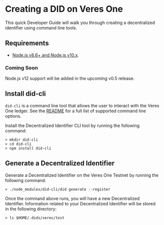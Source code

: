 # Creating a DID on Veres One

This quick Developer Guide will walk you through creating a decentralized
identifier using command line tools.

## Requirements

* [Node.js v8.6+ and Node.js v10.x](https://nodejs.org/en/download/).  

### Coming Soon

Node.js v12 support will be added in the upcoming v0.5 release.

## Install did-cli
`did-cli` is a command line tool that allows the user to interact with the
Veres One ledger. See the [README](https://github.com/digitalbazaar/did-cli) for
a full list of supported command line options.

Install the Decentralized Identifier CLI tool by running the following command:

```
> mkdir did-cli
> cd did-cli
> npm install did-cli
```

## Generate a Decentralized Identifier

Generate a Decentralized Identifier on the Veres One Testnet by running the
following command:

```
> ./node_modules/did-cli/did generate --register
```

Once the command above runs, you will have a new Decentralized Identifier.
Information related to your Decentralized Identifier will be stored in the
following directory:

```
> ls $HOME/.dids/veres/test
```
